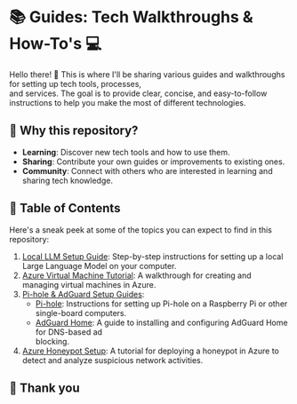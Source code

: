 # 📚 Guides: Tech Walkthroughs & How-To's 💻

Hello there! 👋 This is where I'll be sharing various guides and walkthroughs for setting up tech tools, processes,        
and services. The goal is to provide clear, concise, and easy-to-follow instructions to help you make the most of
different technologies.

## 🎯 Why this repository?

- **Learning**: Discover new tech tools and how to use them.
- **Sharing**: Contribute your own guides or improvements to existing ones.
- **Community**: Connect with others who are interested in learning and sharing tech knowledge.

## 📝 Table of Contents

Here's a sneak peek at some of the topics you can expect to find in this repository:

1. [Local LLM Setup Guide](local-llam/): Step-by-step instructions for setting up a local Large Language Model on 
your computer.
2. [Azure Virtual Machine Tutorial](azure-vm/): A walkthrough for creating and managing virtual machines in Azure.
3. [Pi-hole & AdGuard Setup Guides](ad-blocking/):
   - [Pi-hole](ad-blocking/pihole.md): Instructions for setting up Pi-hole on a Raspberry Pi or other single-board
computers.
   - [AdGuard Home](ad-blocking/adguardhome.md): A guide to installing and configuring AdGuard Home for DNS-based ad       
blocking.
4. [Azure Honeypot Setup](azure-honeypot/): A tutorial for deploying a honeypot in Azure to detect and analyze
suspicious network activities.

## 🤝 Thank you

